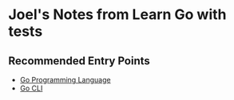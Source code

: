 # Joel's Notes from Learn Go with tests

## Recommended Entry Points

- [Go Programming Language](go-language.md)
- [Go CLI](go-cli.md)
